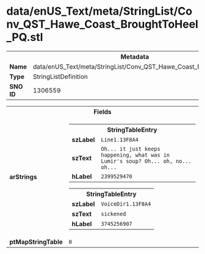 <h1>data/enUS_Text/meta/StringList/Conv_QST_Hawe_Coast_BroughtToHeel_PQ.stl</h1><table><tr><th colspan="100%">Metadata</th></tr><tr><td><b>Name</b></td><td>data/enUS_Text/meta/StringList/Conv_QST_Hawe_Coast_BroughtToHeel_PQ.stl</td></tr><tr><td><b>Type</b></td><td>StringListDefinition</td></tr><tr><td><b>SNO ID</b></td><td>1306559</td></tr></table>

<table><tr><th colspan="100%">Fields</th></tr><tr><td><b>arStrings</b></td><td><table><tr><th colspan="100%">StringTableEntry</th></tr><tr><td><b>szLabel</b></td><td><code>Line1.13F8A4</code></td></tr><tr><td><b>szText</b></td><td><code>Oh... it just keeps happening, what was in Lumir's soup? Oh... oh, no... oh...</code></td></tr><tr><td><b>hLabel</b></td><td><code>2399529470</code></td></tr></table>


<table><tr><th colspan="100%">StringTableEntry</th></tr><tr><td><b>szLabel</b></td><td><code>VoiceDir1.13F8A4</code></td></tr><tr><td><b>szText</b></td><td><code>sickened</code></td></tr><tr><td><b>hLabel</b></td><td><code>3745256907</code></td></tr></table>


</td></tr><tr><td><b>ptMapStringTable</b></td><td><code>0</code></td></tr></table>

